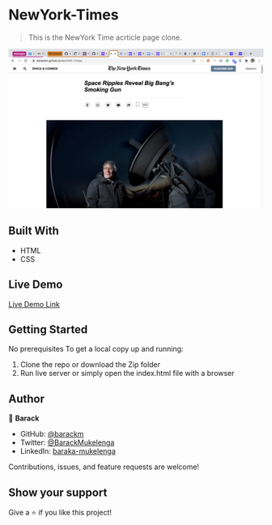 # NewYork-Times

> This is the NewYork Time acrticle page clone.

![screenshot](./ScreenShot.png)

## Built With

- HTML
- CSS

## Live Demo

[Live Demo Link](https://barackm.github.io/NewYork-Times/)

## Getting Started

No prerequisites
To get a local copy up and running:

1. Clone the repo or download the Zip folder
2. Run live server or simply open the index.html file with a browser

## Author

👤 **Barack**

- GitHub: [@barackm](https://github.com/barackm)
- Twitter: [@BarackMukelenga](https://twitter.com/BarackMukelenga)
- LinkedIn: [baraka-mukelenga](https://www.linkedin.com/in/baraka-mukelenga/)

Contributions, issues, and feature requests are welcome!

## Show your support


Give a ⭐️ if you like this project!
